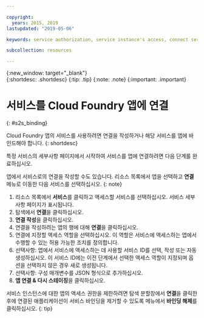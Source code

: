 ```yaml
---

copyright:
  years: 2015, 2019
lastupdated: "2019-05-06"

keywords: service authorization, service instance's access, connect service to app

subcollection: resources

---
```


{:new_window: target="_blank"}  
{:shortdesc: .shortdesc}
{:tip: .tip}
{:note: .note}
{:important: .important}

# 서비스를 Cloud Foundry 앱에 연결
{: #s2s_binding}

Cloud Foundry 앱의 서비스를 사용하려면 연결을 작성하거나 해당 서비스를 앱에 바인드해야 합니다.
{: shortdesc}

특정 서비스의 세부사항 페이지에서 시작하여 서비스를 앱에 연결하려면 다음 단계를 완료하십시오.

앱에서 서비스로의 연결을 작성할 수도 있습니다. 리소스 목록에서 앱을 선택하고 **연결** 메뉴로 이동한 다음 서비스를 선택하십시오.
{: note}

1. 리소스 목록에서 **서비스**를 클릭하고 액세스할 서비스를 선택하십시오. 서비스 세부사항 페이지가 표시됩니다.
2. 탐색에서 **연결**을 클릭하십시오.
3. **연결 작성**을 클릭하십시오.
4. 연결을 작성하려는 앱의 행에 대해 **연결**을 클릭하십시오.
5. 연결에 지정할 액세스 역할을 선택하십시오. 이 역할은 서비스에 액세스하는 앱에서 수행할 수 있는 허용 가능한 조치를 정의합니다.
6. 선택사항: 앱에서 서비스에 액세스하는 데 사용할 서비스 ID를 선택, 작성 또는 자동 생성하십시오. 이 서비스 ID에는 이전 단계에서 선택한 액세스 역할이 지정되며 옵션을 선택하지 않은 경우 새로 생성됩니다.
7. 선택사항: 구성 매개변수를 JSON 형식으로 추가하십시오.
8. **앱 연결 & 다시 스테이징**을 클릭하십시오.


서비스 인스턴스에 대한 앱의 액세스 권한을 제한하려면 탐색 분할창에서 **연결**을 클릭한 후에 연결된 애플리케이션이 서비스 바인딩을 제거할 수 있도록 메뉴에서 **바인딩 해제**를 클릭하십시오.
{: tip}
